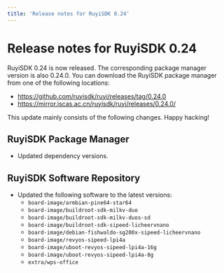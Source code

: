 ```yaml
---
title: 'Release notes for RuyiSDK 0.24'
---
```


# Release notes for RuyiSDK 0.24

RuyiSDK 0.24 is now released. The corresponding package manager version is also 0.24.0.
You can download the RuyiSDK package manager from one of the following locations:

* https://github.com/ruyisdk/ruyi/releases/tag/0.24.0
* https://mirror.iscas.ac.cn/ruyisdk/ruyi/releases/0.24.0/

This update mainly consists of the following changes. Happy hacking!

## RuyiSDK Package Manager

* Updated dependency versions.

## RuyiSDK Software Repository

* Updated the following software to the latest versions:
    * `board-image/armbian-pine64-star64`
    * `board-image/buildroot-sdk-milkv-duo`
    * `board-image/buildroot-sdk-milkv-duos-sd`
    * `board-image/buildroot-sdk-sipeed-licheervnano`
    * `board-image/debian-fishwaldo-sg200x-sipeed-licheervnano`
    * `board-image/revyos-sipeed-lpi4a`
    * `board-image/uboot-revyos-sipeed-lpi4a-16g`
    * `board-image/uboot-revyos-sipeed-lpi4a-8g`
    * `extra/wps-office`
